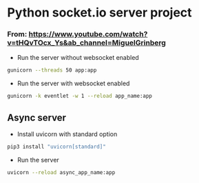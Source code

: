 # Python socket.io server project

### From: https://www.youtube.com/watch?v=tHQvTOcx_Ys&ab_channel=MiguelGrinberg

- Run the server without websocket enabled
```bash
gunicorn --threads 50 app:app
```

- Run the server with websocket enabled
```bash
gunicorn -k eventlet -w 1 --reload app_name:app
```

## Async server

- Install uvicorn with standard option
```bash
pip3 install "uvicorn[standard]"
```

- Run the server
```bash
uvicorn --reload async_app_name:app
```